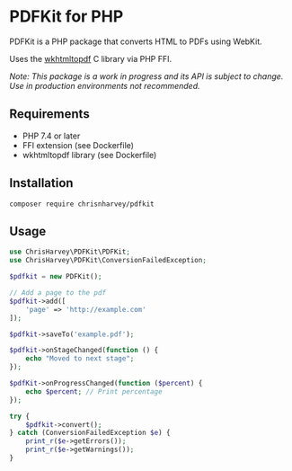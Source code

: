 # PDFKit for PHP

PDFKit is a PHP package that converts HTML to PDFs using WebKit.

Uses the [wkhtmltopdf](http://github.com/antialize/wkhtmltopdf) C library via PHP FFI.

*Note: This package is a work in progress and its API is subject to change. Use in production environments not recommended.*

## Requirements

- PHP 7.4 or later
- FFI extension (see Dockerfile)
- wkhtmltopdf library (see Dockerfile)

## Installation

```
composer require chrisnharvey/pdfkit
```

## Usage

```php
use ChrisHarvey\PDFKit\PDFKit;
use ChrisHarvey\PDFKit\ConversionFailedException;

$pdfkit = new PDFKit();

// Add a page to the pdf
$pdfkit->add([
    'page' => 'http://example.com'
]);

$pdfkit->saveTo('example.pdf');

$pdfkit->onStageChanged(function () {
    echo "Moved to next stage";
});

$pdfKit->onProgressChanged(function ($percent) {
    echo $percent; // Print percentage
});

try {
    $pdfkit->convert();
} catch (ConversionFailedException $e) {
    print_r($e->getErrors());
    print_r($e->getWarnings());
}
```